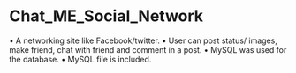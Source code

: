 # Chat_ME_Social_Network
• A networking site like Facebook/twitter.
• User can post status/ images, make friend, chat with friend and comment in a post.
• MySQL was used for the database.
• MySQL file is included.
